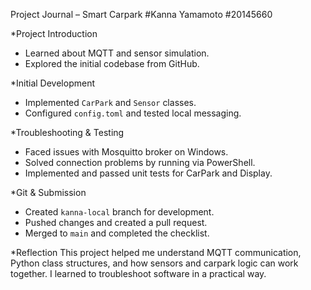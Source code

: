 Project Journal – Smart Carpark
#Kanna Yamamoto
#20145660


*Project Introduction
- Learned about MQTT and sensor simulation.
- Explored the initial codebase from GitHub.

*Initial Development
- Implemented `CarPark` and `Sensor` classes.
- Configured `config.toml` and tested local messaging.

*Troubleshooting & Testing
- Faced issues with Mosquitto broker on Windows.
- Solved connection problems by running via PowerShell.
- Implemented and passed unit tests for CarPark and Display.

*Git & Submission
- Created `kanna-local` branch for development.
- Pushed changes and created a pull request.
- Merged to `main` and completed the checklist.

*Reflection
This project helped me understand MQTT communication, Python class structures, and how sensors and carpark logic can work together. I learned to troubleshoot software in a practical way.
